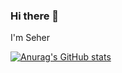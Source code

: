 ### Hi there 👋

I'm Seher

[![Anurag's GitHub stats](https://github-readme-stats.vercel.app/api?username=seherzengin)](https://github.com/anuraghazra/github-readme-stats)
